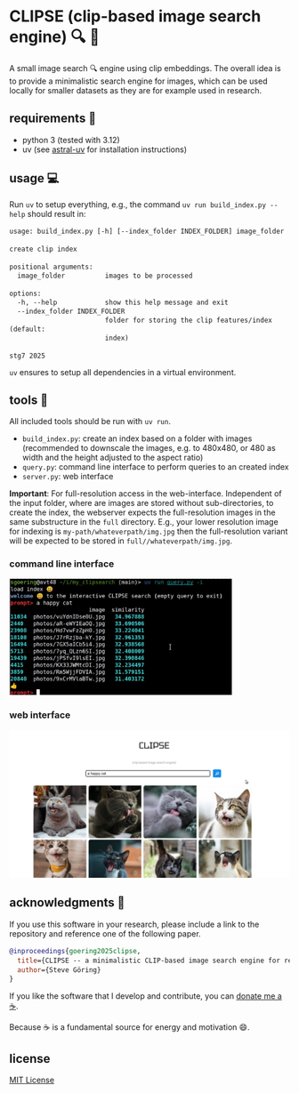 # CLIPSE (clip-based image search engine) :mag: :sunrise:
A small image search :mag: engine using clip embeddings.
The overall idea is to provide a minimalistic search engine for images, which can be used locally for smaller datasets as they are for example used in research.

## requirements :wrench: 

* python 3 (tested with 3.12)
* uv (see [astral-uv](https://github.com/astral-sh/uv?tab=readme-ov-file#installation) for installation instructions)

## usage :computer:
Run `uv` to setup everything, e.g., the command `uv run build_index.py --help` should result in:

```
usage: build_index.py [-h] [--index_folder INDEX_FOLDER] image_folder

create clip index

positional arguments:
  image_folder          images to be processed

options:
  -h, --help            show this help message and exit
  --index_folder INDEX_FOLDER
                        folder for storing the clip features/index (default:
                        index)

stg7 2025

```

`uv` ensures to setup all dependencies in a virtual environment.

## tools :rocket:
All included tools should be run with `uv run`.

* `build_index.py`: create an index based on a folder with images (recommended to downscale the images, e.g. to 480x480, or 480 as width and the height adjusted to the aspect ratio)
* `query.py`: command line interface to perform queries to an created index
* `server.py`: web interface


**Important**: For full-resolution access in the web-interface.
Independent of the input folder, where are images are stored without sub-directories, to create the index, the webserver expects the full-resolution images in the same substructure in the `full` directory.
E.g., your lower resolution image for indexing is `my-path/whateverpath/img.jpg` then the full-resolution variant will be expected to be stored in `full//whateverpath/img.jpg`.

### command line interface
<img src="research/imgs/CLI.jpg" width="400" />

### web interface
<img src="research/imgs/WEB.jpg" width="600" />


## acknowledgments :book:
If you use this software in your research, please include a link to the repository and reference one of the following paper.

```bibtex
@inproceedings{goering2025clipse,
  title={CLIPSE -- a minimalistic CLIP-based image search engine for research},
  author={Steve Göring}
}
```

If you like the software that I develop and contribute, you can [donate me a :coffee:](https://ko-fi.com/binarys3v3n).
 
Because :coffee: is a fundamental source for energy and motivation :smile:.


## license

[MIT License](LICENSE)
